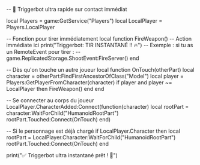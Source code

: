-- 🎯 Triggerbot ultra rapide sur contact immédiat

local Players = game:GetService("Players")
local LocalPlayer = Players.LocalPlayer

-- Fonction pour tirer immédiatement
local function FireWeapon()
    -- Action immédiate ici
    print("Triggerbot: TIR INSTANTANÉ !! 🔥")
    -- Exemple : si tu as un RemoteEvent pour tirer :
    -- game.ReplicatedStorage.ShootEvent:FireServer()
end

-- Dès qu'on touche un autre joueur
local function OnTouch(otherPart)
    local character = otherPart:FindFirstAncestorOfClass("Model")
    local player = Players:GetPlayerFromCharacter(character)
    if player and player ~= LocalPlayer then
        FireWeapon()
    end
end

-- Se connecter au corps du joueur
LocalPlayer.CharacterAdded:Connect(function(character)
    local rootPart = character:WaitForChild("HumanoidRootPart")
    rootPart.Touched:Connect(OnTouch)
end)

-- Si le personnage est déjà chargé
if LocalPlayer.Character then
    local rootPart = LocalPlayer.Character:WaitForChild("HumanoidRootPart")
    rootPart.Touched:Connect(OnTouch)
end

print("✅ Triggerbot ultra instantané prêt ! 🚀")
